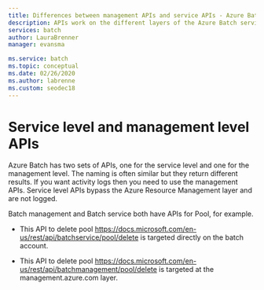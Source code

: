 ```yaml
---
title: Differences between management APIs and service APIs - Azure Batch | Microsoft Docs
description: APIs work on the different layers of the Azure Batch service.
services: batch
author: LauraBrenner
manager: evansma

ms.service: batch
ms.topic: conceptual
ms.date: 02/26/2020 
ms.author: labrenne
ms.custom: seodec18
---
```


# Service level and management level APIs

Azure Batch has two sets of APIs, one for the service level and one for the management level. The naming is often similar but they return different results. If you want activity logs then you need to use the management APIs. Service level APIs bypass the Azure Resource Management layer and are not logged.


Batch management and Batch service both have APIs for Pool, for example. 
- This API to delete pool https://docs.microsoft.com/en-us/rest/api/batchservice/pool/delete is targeted directly on the batch account.

- This API to delete pool https://docs.microsoft.com/en-us/rest/api/batchmanagement/pool/delete is targeted at the management.azure.com layer.

